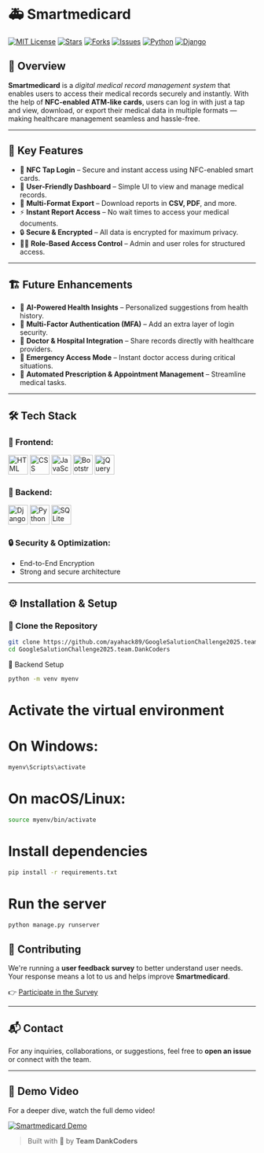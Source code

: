 # 🚑 Smartmedicard

[![MIT License](https://img.shields.io/badge/license-MIT-blue.svg)](LICENSE)
[![Stars](https://img.shields.io/github/stars/ayahack89/GoogleSalution2025-Team-DankCoders-?style=social)](https://github.com/ayahack89/GoogleSalution2025-Team-DankCoders-/stargazers)
[![Forks](https://img.shields.io/github/forks/ayahack89/GoogleSalution2025-Team-DankCoders-?style=social)](https://github.com/ayahack89/GoogleSalution2025-Team-DankCoders-/network/members)
[![Issues](https://img.shields.io/github/issues/ayahack89/GoogleSalution2025-Team-DankCoders-?color=yellow)](https://github.com/ayahack89/GoogleSalution2025-Team-DankCoders-/issues)
[![Python](https://img.shields.io/badge/python-3.10%2B-blue.svg)](https://www.python.org/)
[![Django](https://img.shields.io/badge/django-4.2-green.svg)](https://www.djangoproject.com/)

## 🚀 Overview
**Smartmedicard** is a *digital medical record management system* that enables users to access their medical records securely and instantly. With the help of **NFC-enabled ATM-like cards**, users can log in with just a tap and view, download, or export their medical data in multiple formats — making healthcare management seamless and hassle-free.

---

## 🎯 Key Features
- 🔐 **NFC Tap Login** – Secure and instant access using NFC-enabled smart cards.
- 🧭 **User-Friendly Dashboard** – Simple UI to view and manage medical records.
- 📁 **Multi-Format Export** – Download reports in **CSV, PDF**, and more.
- ⚡ **Instant Report Access** – No wait times to access your medical documents.
- 🔒 **Secure & Encrypted** – All data is encrypted for maximum privacy.
- 🧑‍⚕️ **Role-Based Access Control** – Admin and user roles for structured access.

---

## 🏗 Future Enhancements
- 🧠 **AI-Powered Health Insights** – Personalized suggestions from health history.
- 🔐 **Multi-Factor Authentication (MFA)** – Add an extra layer of login security.
- 🏥 **Doctor & Hospital Integration** – Share records directly with healthcare providers.
- 🚨 **Emergency Access Mode** – Instant doctor access during critical situations.
- 💊 **Automated Prescription & Appointment Management** – Streamline medical tasks.

---

## 🛠 Tech Stack

### 🔸 Frontend:
<p>
  <img src="https://cdn.jsdelivr.net/gh/devicons/devicon/icons/html5/html5-original.svg" width="40" alt="HTML" />
  <img src="https://cdn.jsdelivr.net/gh/devicons/devicon/icons/css3/css3-original.svg" width="40" alt="CSS" />
  <img src="https://cdn.jsdelivr.net/gh/devicons/devicon/icons/javascript/javascript-original.svg" width="40" alt="JavaScript" />
  <img src="https://cdn.jsdelivr.net/gh/devicons/devicon/icons/bootstrap/bootstrap-original.svg" width="40" alt="Bootstrap" />
  <img src="https://cdn.jsdelivr.net/gh/devicons/devicon/icons/jquery/jquery-original.svg" width="40" alt="jQuery" />
</p>

### 🔹 Backend:
<p>
  <img src="https://cdn.jsdelivr.net/gh/devicons/devicon/icons/django/django-plain.svg" width="40" alt="Django" />
  <img src="https://cdn.jsdelivr.net/gh/devicons/devicon/icons/python/python-original.svg" width="40" alt="Python" />
  <img src="https://cdn.jsdelivr.net/gh/devicons/devicon/icons/sqlite/sqlite-original.svg" width="40" alt="SQLite" />
</p>


### 🔒 Security & Optimization:
- End-to-End Encryption  
- Strong and secure architecture

---

## ⚙️ Installation & Setup

### 🔁 Clone the Repository
```bash
git clone https://github.com/ayahack89/GoogleSalutionChallenge2025.team.DankCoders.git
cd GoogleSalutionChallenge2025.team.DankCoders
```
🐍 Backend Setup
```bash
python -m venv myenv
```
# Activate the virtual environment
# On Windows:
``` bash
myenv\Scripts\activate
```
# On macOS/Linux:
```bash
source myenv/bin/activate
```

# Install dependencies
```bash
pip install -r requirements.txt
```

# Run the server
``` bash
python manage.py runserver
```
## 🤝 Contributing

We're running a **user feedback survey** to better understand user needs.  
Your response means a lot to us and helps improve **Smartmedicard**.

👉 [Participate in the Survey](https://docs.google.com/forms/d/1uEjLOuqTPztwxkui6TMXCf5KBBa_QNrasPdUUNVGwH0/prefill)

---

## 📬 Contact

For any inquiries, collaborations, or suggestions, feel free to **open an issue** or connect with the team.

---
## 🎥 Demo Video
For a deeper dive, watch the full demo video!

[![Smartmedicard Demo](https://img.youtube.com/vi/kqshVayD9Mo/maxresdefault.jpg)](https://youtu.be/kqshVayD9Mo?si=DweCDAfCkbcZRXTk)




> Built with 💙 by **Team DankCoders**
